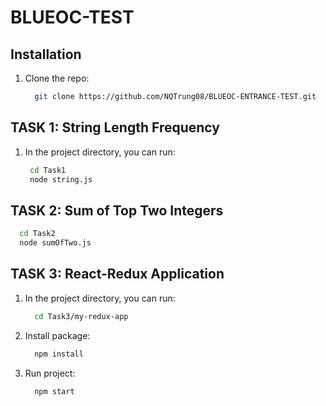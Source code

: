 # BLUEOC-TEST

## Installation

1. Clone the repo:

    ```bash
      git clone https://github.com/NQTrung08/BLUEOC-ENTRANCE-TEST.git
    ```

## TASK 1: String Length Frequency

1. In the project directory, you can run:

   ```bash
    cd Task1
    node string.js
   ```

## TASK 2: Sum of Top Two Integers

  ```bash
    cd Task2
    node sumOfTwo.js
   ```

## TASK 3: React-Redux Application

1. In the project directory, you can run:

    ```bash
      cd Task3/my-redux-app
    ```

2. Install package:

    ```bash
      npm install
    ```

3. Run project:

    ```bash
      npm start
    ```
